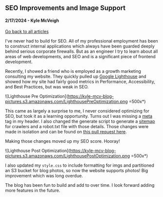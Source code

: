 ## SEO Improvements and Image Support
#### 2/17/2024 - Kyle McVeigh
[Go back to all articles](../../)

I've never had to build for SEO. All of my professional employment has been to construct internal applications which always have been guarded deeply behind serious corporate firewalls. But as an engineer I try to learn about all areas of web developments, and SEO and is a significant piece of frontend development.

Recently, I showed a friend who is employed as a growth marketing consulting my website. They quickly pulled up [Google Lighthouse](https://developer.chrome.com/docs/lighthouse/overview) and showed how my site had fairly good metrics in Performance, Accessibility, and Best Practices, but was weak in SEO. 

![Lighthouse Pre Optimization](https://kyle-mcv-blog-pictures.s3.amazonaws.com/LighthousePreOptimization.png =500x*)

This came as largely a surprise to me, I never considered optimizing for SEO, but took it as a learning opportunity. Turns out I was missing a [meta](https://developers.google.com/search/docs/appearance/snippet) tag in my header. I also changed the generate script to generate a [sitemap](https://developers.google.com/search/docs/crawling-indexing/sitemaps/build-sitemap) for crawlers and a robot.txt file with those details. Those changes were made in isolation and can be found on [this pull request here](https://github.com/Kyle01/public_blog/pull/1). 

Making those changes moved up my SEO score. Hooray!

![Lighthouse Post Optimization](https://kyle-mcv-blog-pictures.s3.amazonaws.com/LighthousePostOptimization.png =500x*)

I also updated my `style.css` to include formatting for imgs and partitioned an S3 bucket for blog photos, so now the website supports photos! Big improvement which was long overdue. 

The blog has been fun to build and add to over time. I look forward adding more features in the future. 
